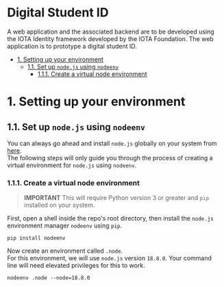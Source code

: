 # Digital Student ID <!-- omit in toc -->

A web application and the associated backend are to be developed using the IOTA Identity framework developed by the IOTA Foundation. The web application is to prototype a digital student ID.

- [1. Setting up your environment](#1-setting-up-your-environment)
  - [1.1. Set up `node.js` using `nodeenv`](#11-set-up-nodejs-using-nodeenv)
    - [1.1.1. Create a virtual node environment](#111-create-a-virtual-node-environment)

# 1. Setting up your environment

## 1.1. Set up `node.js` using `nodeenv`

You can always go ahead and install `node.js` globally on your system from [here](https://nodejs.org/).  
The following steps will only guide you through the process of creating a virtual environment for `node.js` using `nodeenv`.

### 1.1.1. Create a virtual node environment

> **IMPORTANT** This will require Python version 3 or greater and `pip` installed on your system.

First, open a shell inside the repo's root directory, then install the `node.js` environment manager `nodeenv` using `pip`.

```shell
pip install nodeenv
```

Now create an environment called `.node`.  
For this environment, we will use `node.js` version `18.8.0`.
Your command line will need elevated privileges for this to work.

```shell
nodeenv .node --node=18.8.0
```